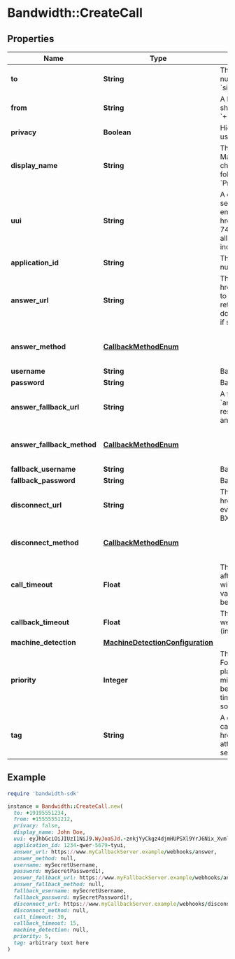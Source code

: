 # Bandwidth::CreateCall

## Properties

| Name | Type | Description | Notes |
| ---- | ---- | ----------- | ----- |
| **to** | **String** | The destination to call (must be an E.164 formatted number (e.g. &#x60;+15555551212&#x60;) or a SIP URI (e.g. &#x60;sip:user@server.example&#x60;)). |  |
| **from** | **String** | A Bandwidth phone number on your account the call should come from (must be in E.164 format, like &#x60;+15555551212&#x60;) even if &#x60;privacy&#x60; is set to true. |  |
| **privacy** | **Boolean** | Hide the calling number. The &#x60;displayName&#x60; field can be used to customize the displayed name. | [optional] |
| **display_name** | **String** | The caller display name to use when the call is created.  May not exceed 256 characters nor contain control characters such as new lines. If &#x60;privacy&#x60; is true, only the following values are valid: &#x60;Restricted&#x60;, &#x60;Anonymous&#x60;, &#x60;Private&#x60;, or &#x60;Unavailable&#x60;. | [optional] |
| **uui** | **String** | A comma-separated list of &#39;User-To-User&#39; headers to be sent in the INVITE when calling a SIP URI. Each value must end with an &#39;encoding&#39; parameter as described in &lt;a href&#x3D;&#39;https://tools.ietf.org/html/rfc7433&#39;&gt;RFC 7433&lt;/a&gt;. Only &#39;jwt&#39;, &#39;base64&#39; and &#39;hex&#39; encodings are allowed. The entire value cannot exceed 350 characters, including parameters and separators. | [optional] |
| **application_id** | **String** | The id of the application associated with the &#x60;from&#x60; number. |  |
| **answer_url** | **String** | The full URL to send the &lt;a href&#x3D;&#39;/docs/voice/webhooks/answer&#39;&gt;Answer&lt;/a&gt; event to when the called party answers. This endpoint should return the first &lt;a href&#x3D;&#39;/docs/voice/bxml&#39;&gt;BXML document&lt;/a&gt; to be executed in the call.  Must use &#x60;https&#x60; if specifying &#x60;username&#x60; and &#x60;password&#x60;. |  |
| **answer_method** | [**CallbackMethodEnum**](CallbackMethodEnum.md) |  | [optional][default to &#39;POST&#39;] |
| **username** | **String** | Basic auth username. | [optional] |
| **password** | **String** | Basic auth password. | [optional] |
| **answer_fallback_url** | **String** | A fallback url which, if provided, will be used to retry the &#x60;answer&#x60; webhook delivery in case &#x60;answerUrl&#x60; fails to respond  Must use &#x60;https&#x60; if specifying &#x60;fallbackUsername&#x60; and &#x60;fallbackPassword&#x60;. | [optional] |
| **answer_fallback_method** | [**CallbackMethodEnum**](CallbackMethodEnum.md) |  | [optional][default to &#39;POST&#39;] |
| **fallback_username** | **String** | Basic auth username. | [optional] |
| **fallback_password** | **String** | Basic auth password. | [optional] |
| **disconnect_url** | **String** | The URL to send the &lt;a href&#x3D;&#39;/docs/voice/webhooks/disconnect&#39;&gt;Disconnect&lt;/a&gt; event to when the call ends. This event does not expect a BXML response. | [optional] |
| **disconnect_method** | [**CallbackMethodEnum**](CallbackMethodEnum.md) |  | [optional][default to &#39;POST&#39;] |
| **call_timeout** | **Float** | The timeout (in seconds) for the callee to answer the call after it starts ringing. If the call does not start ringing within 30s, the call will be cancelled regardless of this value.  Can be any numeric value (including decimals) between 1 and 300. | [optional][default to 30] |
| **callback_timeout** | **Float** | This is the timeout (in seconds) to use when delivering webhooks for the call. Can be any numeric value (including decimals) between 1 and 25. | [optional][default to 15] |
| **machine_detection** | [**MachineDetectionConfiguration**](MachineDetectionConfiguration.md) |  | [optional] |
| **priority** | **Integer** | The priority of this call over other calls from your account. For example, if during a call your application needs to place a new call and bridge it with the current call, you might want to create the call with priority 1 so that it will be the next call picked off your queue, ahead of other less time sensitive calls. A lower value means higher priority, so a priority 1 call takes precedence over a priority 2 call. | [optional][default to 5] |
| **tag** | **String** | A custom string that will be sent with all webhooks for this call unless overwritten by a future &lt;a href&#x3D;&#39;/docs/voice/bxml/tag&#39;&gt;&#x60;&lt;Tag&gt;&#x60;&lt;/a&gt; verb or &#x60;tag&#x60; attribute on another verb, or cleared.  May be cleared by setting &#x60;tag&#x3D;\&quot;\&quot;&#x60;  Max length 256 characters. | [optional] |

## Example

```ruby
require 'bandwidth-sdk'

instance = Bandwidth::CreateCall.new(
  to: +19195551234,
  from: +15555551212,
  privacy: false,
  display_name: John Doe,
  uui: eyJhbGciOiJIUzI1NiJ9.WyJoaSJd.-znkjYyCkgz4djmHUPSXl9YrJ6Nix_XvmlwKGFh5ERM;encoding&#x3D;jwt,aGVsbG8gd29ybGQ;encoding&#x3D;base64,
  application_id: 1234-qwer-5679-tyui,
  answer_url: https://www.myCallbackServer.example/webhooks/answer,
  answer_method: null,
  username: mySecretUsername,
  password: mySecretPassword1!,
  answer_fallback_url: https://www.myFallbackServer.example/webhooks/answer,
  answer_fallback_method: null,
  fallback_username: mySecretUsername,
  fallback_password: mySecretPassword1!,
  disconnect_url: https://www.myCallbackServer.example/webhooks/disconnect,
  disconnect_method: null,
  call_timeout: 30,
  callback_timeout: 15,
  machine_detection: null,
  priority: 5,
  tag: arbitrary text here
)
```

